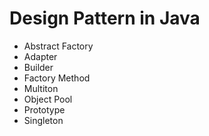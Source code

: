 # Design Pattern in Java

* Abstract Factory
* Adapter
* Builder
* Factory Method
* Multiton
* Object Pool
* Prototype
* Singleton

